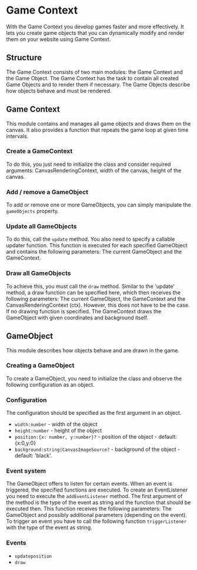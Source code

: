 # Game Context

With the Game Context you develop games faster and more effectively. It lets you create game objects that you can dynamically modify and render them on your website using Game Context.

## Structure

The Game Context consists of two main modules: the Game Context and the Game Object. The Game Context has the task to contain all created Game Objects and to render them if necessary. The Game Objects describe how objects behave and must be rendered.

## Game Context

This module contains and manages all game objects and draws them on the canvas. It also provides a function that repeats the game loop at given time intervals.

### Create a GameContext

To do this, you just need to initialize the class and consider required arguments: CanvasRenderingContext, width of the canvas, height of the canvas.

### Add / remove a GameObject

To add or remove one or more GameObjects, you can simply manipulate the `gameObjects` property.

### Update all GameObjects

To do this, call the `update` method. You also need to specify a callable updater function. This function is executed for each specified GameObject and contains the following parameters: The current GameObject and the GameContext.

### Draw all GameObjects

To achieve this, you must call the `draw` method. Similar to the 'update' method, a draw function can be specified here, which then receives the following parameters: The current GameObject, the GameContext and the CanvasRenderingContext (ctx). However, this does not have to be the case. If no drawing function is specified. The GameContext draws the GameObject with given coordinates and background itself.

## GameObject

This module describes how objects behave and are drawn in the game.

### Creating a GameObject

To create a GameObject, you need to initialize the class and observe the following configuration as an object.

### Configuration

The configuration should be specified as the first argument in an object.

- `width:number` - width of the object
- `height:number` - height of the object
- `position:{x: number, y:number}?` - position of the object - default: {x:0,y:0}
- `background:string|CanvasImageSource?` - background of the object - default: 'black'.

### Event system

The GameObject offers to listen for certain events. When an event is triggered, the specified functions are executed. To create an EventListener you need to execute the `addEventListener` method. The first argument of the method is the type of the event as string and the function that should be executed then. This function receives the following parameters: The GameObject and possibly additional parameters (depending on the event). To trigger an event you have to call the following function `triggerListener` with the type of the event as string.

### Events

- `updateposition`
- `draw`
